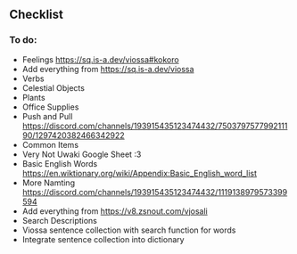 ## Checklist

### To do:

- Feelings https://sq.is-a.dev/viossa#kokoro
- Add everything from https://sq.is-a.dev/viossa
- Verbs
- Celestial Objects
- Plants
- Office Supplies
- Push and Pull https://discord.com/channels/193915435123474432/750379757799211190/1297420382466342922
- Common Items
- Very Not Uwaki Google Sheet :3
- Basic English Words https://en.wiktionary.org/wiki/Appendix:Basic_English_word_list
- More Namting https://discord.com/channels/193915435123474432/1119138979573399594
- Add everything from https://v8.zsnout.com/vjosali
- Search Descriptions
- Viossa sentence collection with search function for words
- Integrate sentence collection into dictionary
